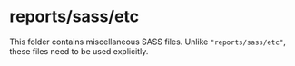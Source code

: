 # reports/sass/etc

This folder contains miscellaneous SASS files. Unlike `"reports/sass/etc"`, these files
need to be used explicitly.
